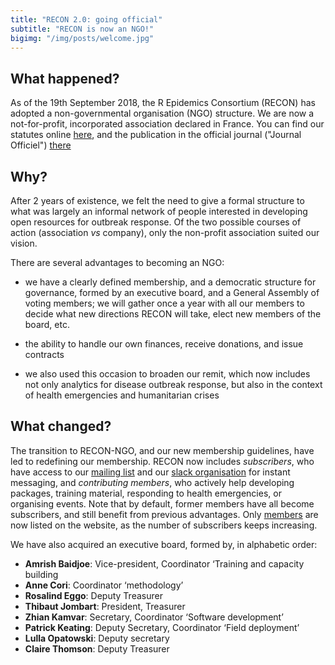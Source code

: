 ```yaml
---
title: "RECON 2.0: going official"
subtitle: "RECON is now an NGO!"
bigimg: "/img/posts/welcome.jpg"
---
```




## What happened?

As of the 19th September 2018, the R Epidemics Consortium (RECON) has adopted a
non-governmental organisation (NGO) structure. We are now a not-for-profit,
incorporated association declared in France. You can find our statutes online 
[here](../documents/statutes_en_1.1.pdf), and the publication in the official journal ("Journal Officiel") 
[there](http://www.journal-officiel.gouv.fr/publications/assoc/pdf/2018/0039/JOAFE_PDF_Unitaire_20180039_01424.pdf)




## Why?

After 2 years of existence, we felt the need to give a formal structure to what
was largely an informal network of people interested in developing open
resources for outbreak response. Of the two possible courses of action
(association *vs* company), only the non-profit association suited our vision.

There are several advantages to becoming an NGO:

- we have a clearly defined membership, and a democratic structure for
  governance, formed by an executive board, and a General Assembly of voting
  members; we will gather once a year with all our members to decide what new
  directions RECON will take, elect new members of the board, etc.
  
- the ability to handle our own finances, receive donations, and issue contracts

- we also used this occasion to broaden our remit, which now includes not only
  analytics for disease outbreak response, but also in the context of health
  emergencies and humanitarian crises
  



## What changed?

The transition to RECON-NGO, and our new membership guidelines, have led to
redefining our membership.  RECON now includes *subscribers*, who have access to
our [mailing list](https://mailman.ic.ac.uk/mailman/listinfo/recon-forum) and
our [slack organisation](https://reconhub.slack.com) for instant messaging, and
*contributing members*, who actively help developing packages, training
material, responding to health emergencies, or organising events. Note that by
default, former members have all become subscribers, and still benefit from
previous advantages. Only [members](../people) are now listed on the website, as the number
of subscribers keeps increasing.


We have also acquired an executive board, formed by, in alphabetic order:

- **Amrish Baidjoe**: Vice-president, Coordinator ‘Training and capacity building
- **Anne Cori**: Coordinator ‘methodology’
- **Rosalind Eggo**: Deputy Treasurer
- **Thibaut Jombart**: President, Treasurer
- **Zhian Kamvar**: Secretary, Coordinator ‘Software development’
- **Patrick Keating**: Deputy Secretary, Coordinator ‘Field deployment’
- **Lulla Opatowski**: Deputy secretary
- **Claire Thomson**: Deputy Treasurer

<br>
